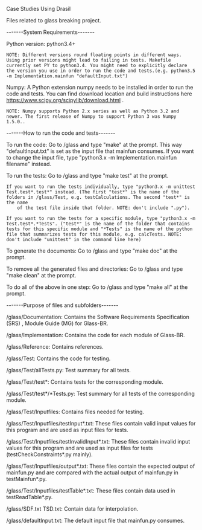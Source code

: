 Case Studies Using Drasil

Files related to glass breaking project.


-------System Requirements-------

Python version: python3.4+ 
    
    NOTE: Different versions round floating points in different ways. Using prior versions might lead to failing in tests. Makefile currently set PY to python3.4. You might need to explicitly declare the version you use in order to run the code and tests.(e.g. python3.5 -m Implementation.mainfun "defaultInput.txt")

Numpy: A Python extension numpy needs to be installed in order to run the code and tests. You can find download location and build instructions here https://www.scipy.org/scipylib/download.html .
    
    NOTE: Numpy supports Python 2.x series as well as Python 3.2 and newer. The first release of Numpy to support Python 3 was Numpy 1.5.0..


-------How to run the code and tests-------

To run the code: Go to /glass and type "make" at the prompt. This way "defaultInput.txt" is set as the input file that mainfun consumes. If you want to change the input file, type "python3.x -m Implementation.mainfun filename" instead.
                           
To run the tests: Go to /glass and type "make test" at the prompt. 

    If you want to run the tests individually, type "python3.x -m unittest Test.test*.test*" instead. (The first "test*" is the name of the folders in /glass/Test, e.g. testCalculations. The second "test*" is  the name 
        of the test file inside that folder. NOTE: don't include ".py").

    If you want to run the tests for a specific module, type "python3.x -m Test.test*.*Tests". ("test*" is the name of the folder that contains tests for this specific module and "*Tests" is the name of the python file that summarizes tests for this module, e.g. calcTests. NOTE: don't include "unittest" in the command line here)

To generate the documents: Go to /glass and type "make doc" at the prompt.

To remove all the generated files and directories: Go to /glass and type "make clean" at the prompt.

To do all of the above in one step: Go to /glass and type "make all" at the prompt.

-------Purpose of files and subfolders-------

/glass/Documentation: Contains the Software Requirements Specification (SRS) , Module Guide (MG) for Glass-BR.

/glass/Implementation: Contains the code for each module of Glass-BR.

/glass/Reference: Contains references.

/glass/Test: Contains the code for testing.

/glass/Test/allTests.py: Test summary for all tests.

/glass/Test/test*: Contains tests for the corresponding module.

/glass/Test/test*/*Tests.py: Test summary for all tests of the corresponding module.

/glass/Test/Inputfiles: Contains files needed for testing.

/glass/Test/Inputfiles/testInput*.txt: These files contain valid input values for this program and are used as input files for tests.

/glass/Test/Inputfiles/testInvalidInput*.txt: These files contain invalid input values for this program and are used as input files for tests (testCheckConstraints*.py mainly).

/glass/Test/Inputfiles/output*.txt: These files contain the expected output of mainfun.py and are compared with the actual output of mainfun.py in testMainfun*.py.  

/glass/Test/Inputfiles/testTable*.txt: These files contain data used in testReadTable*.py.

/glass/SDF.txt TSD.txt: Contain data for interpolation.

/glass/defaultInput.txt: The default input file that mainfun.py consumes.

